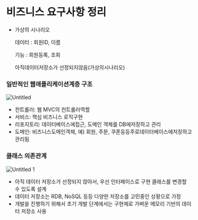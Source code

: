 # 비즈니스 요구사항 정리

- 가상의 시나리오
    
    데이터 : 회원ID, 이름
    
    기능 : 회원등록, 조회
    
    아직데이터저장소가 선정되지않음(가상의시나리오)
    

### 일반적인 웹애플리케이션계층 구조

![Untitled](https://user-images.githubusercontent.com/78712704/206902066-43014749-92e9-4f40-9b4f-e16b508b2952.png)

- 컨트롤러: 웹 MVC의 컨트롤러역할
- 서비스: 핵심 비즈니스 로직구현
- 리포지토리: 데이터베이스에접근, 도메인 객체를 DB에저장하고 관리
- 도메인: 비즈니스도메인객체, 예) 회원, 주문, 쿠폰등등주로데이터베이스에저장하고 관리됨

### 클래스 의존관계

![Untitled 1](https://user-images.githubusercontent.com/78712704/206902072-edc430ff-dfeb-45dd-8653-ce597bc3bc08.png)

- 아직 데이터 저장소가 선정되지 않아서, 우선 인터페이스로 구현 클래스를 변경할 수 있도록 설계
- 데이터 저장소는 RDB, NoSQL 등등 다양한 저장소를 고민중인 상황으로 가정
- 개발을 진행하기 위해서 초기 개발 단계에서는 구현체로 가벼운 메모리 기반의 데이터 저장소 사용
